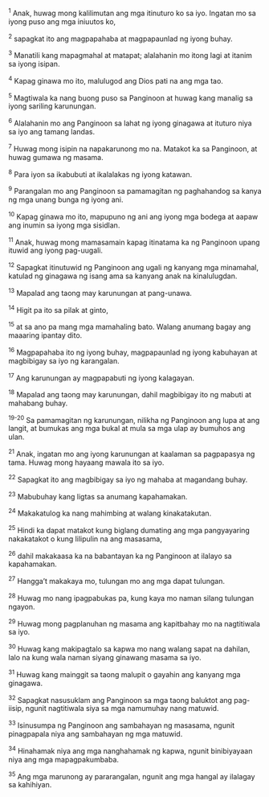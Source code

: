 <sup>1</sup>
Anak, huwag mong kalilimutan ang mga itinuturo ko sa iyo. Ingatan mo sa iyong puso ang mga iniuutos ko, 

<sup>2</sup>
sapagkat ito ang magpapahaba at magpapaunlad ng iyong buhay. 

<sup>3</sup>
Manatili kang mapagmahal at matapat; alalahanin mo itong lagi at itanim sa iyong isipan. 

<sup>4</sup>
Kapag ginawa mo ito, malulugod ang Dios pati na ang mga tao. 

<sup>5</sup>
Magtiwala ka nang buong puso sa Panginoon at huwag kang manalig sa iyong sariling karunungan. 

<sup>6</sup>
Alalahanin mo ang Panginoon sa lahat ng iyong ginagawa at ituturo niya sa iyo ang tamang landas. 

<sup>7</sup>
Huwag mong isipin na napakarunong mo na. Matakot ka sa Panginoon, at huwag gumawa ng masama. 

<sup>8</sup>
Para iyon sa ikabubuti at ikalalakas ng iyong katawan. 

<sup>9</sup>
Parangalan mo ang Panginoon sa pamamagitan ng paghahandog sa kanya ng mga unang bunga ng iyong ani. 

<sup>10</sup>
Kapag ginawa mo ito, mapupuno ng ani ang iyong mga bodega at aapaw ang inumin sa iyong mga sisidlan. 

<sup>11</sup>
Anak, huwag mong mamasamain kapag itinatama ka ng Panginoon upang ituwid ang iyong pag-uugali. 

<sup>12</sup>
Sapagkat itinutuwid ng Panginoon ang ugali ng kanyang mga minamahal, katulad ng ginagawa ng isang ama sa kanyang anak na kinalulugdan. 

<sup>13</sup>
Mapalad ang taong may karunungan at pang-unawa. 

<sup>14</sup>
Higit pa ito sa pilak at ginto, 

<sup>15</sup>
at sa ano pa mang mga mamahaling bato. Walang anumang bagay ang maaaring ipantay dito. 

<sup>16</sup>
Magpapahaba ito ng iyong buhay, magpapaunlad ng iyong kabuhayan at magbibigay sa iyo ng karangalan. 

<sup>17</sup>
Ang karunungan ay magpapabuti ng iyong kalagayan. 

<sup>18</sup>
Mapalad ang taong may karunungan, dahil magbibigay ito ng mabuti at mahabang buhay.

<sup>19-20</sup>
Sa pamamagitan ng karunungan, nilikha ng Panginoon ang lupa at ang langit, at bumukas ang mga bukal at mula sa mga ulap ay bumuhos ang ulan. 

<sup>21</sup>
Anak, ingatan mo ang iyong karunungan at kaalaman sa pagpapasya ng tama. Huwag mong hayaang mawala ito sa iyo. 

<sup>22</sup>
Sapagkat ito ang magbibigay sa iyo ng mahaba at magandang buhay. 

<sup>23</sup>
Mabubuhay kang ligtas sa anumang kapahamakan. 

<sup>24</sup>
Makakatulog ka nang mahimbing at walang kinakatakutan. 

<sup>25</sup>
Hindi ka dapat matakot kung biglang dumating ang mga pangyayaring nakakatakot o kung lilipulin na ang masasama, 

<sup>26</sup>
dahil makakaasa ka na babantayan ka ng Panginoon at ilalayo sa kapahamakan. 

<sup>27</sup>
Hanggaʼt makakaya mo, tulungan mo ang mga dapat tulungan. 

<sup>28</sup>
Huwag mo nang ipagpabukas pa, kung kaya mo naman silang tulungan ngayon. 

<sup>29</sup>
Huwag mong pagplanuhan ng masama ang kapitbahay mo na nagtitiwala sa iyo. 

<sup>30</sup>
Huwag kang makipagtalo sa kapwa mo nang walang sapat na dahilan, lalo na kung wala naman siyang ginawang masama sa iyo. 

<sup>31</sup>
Huwag kang mainggit sa taong malupit o gayahin ang kanyang mga ginagawa. 

<sup>32</sup>
Sapagkat nasusuklam ang Panginoon sa mga taong baluktot ang pag-iisip, ngunit nagtitiwala siya sa mga namumuhay nang matuwid. 

<sup>33</sup>
Isinusumpa ng Panginoon ang sambahayan ng masasama, ngunit pinagpapala niya ang sambahayan ng mga matuwid. 

<sup>34</sup>
Hinahamak niya ang mga nanghahamak ng kapwa, ngunit binibiyayaan niya ang mga mapagpakumbaba. 

<sup>35</sup>
Ang mga marunong ay pararangalan, ngunit ang mga hangal ay ilalagay sa kahihiyan.